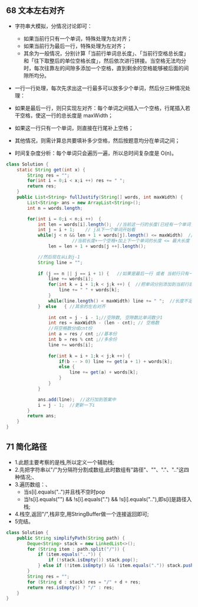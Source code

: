 


68 文本左右对齐
-

- 字符串大模拟，分情况讨论即可：
  - 如果当前行只有一个单词，特殊处理为左对齐；
  - 如果当前行为最后一行，特殊处理为左对齐；
  - 其余为一般情况，分别计算「当前行单词总长度」、「当前行空格总长度」和「往下取整后的单位空格长度」，然后依次进行拼接。当空格无法均分时，每次往靠左的间隙多添加一个空格，直到剩余的空格能够被后面的间隙所均分。


- 一行一行处理，每次先求出这一行最多可以放多少个单词，然后分三种情况处理：

- 如果是最后一行，则只实现左对齐：每个单词之间插入一个空格，行尾插入若干空格，使这一行的总长度是 maxWidth；
- 如果这一行只有一个单词，则直接在行尾补上空格；
- 其他情况，则需计算总共要填补多少空格，然后按题意均分在单词之间；
- 时间复杂度分析：每个单词只会遍历一遍，所以总时间复杂度是 O(n)。


```java
class Solution {
    static String get(int x) {
        String res = "";
        for(int i = 0;i < x;i ++) res += " ";
        return res;
    }
    public List<String> fullJustify(String[] words, int maxWidth) {
        List<String> ans = new ArrayList<String>();
        int n = words.length;

        for(int i = 0;i < n;i ++)  {
            int len = words[i].length();  //当前这一行的长度(已经有一个单词了)
            int j = i + 1;    // j从下一个单词开始看
            while(j < n && len + 1 + words[j].length() <= maxWidth)  //当前这一行可以放多少单词
                         //当前长度+一个空格+加上下一个单词的长度 <= 最大长度
                len = len + 1 + words[j ++].length();

            //然后现在从i到j-1
            String line = "";
           
            if (j == n || j == i + 1) {   //如果是最后一行 或者 当前行只有一个单词，向左对齐
                line += words[i];
                for(int k = i + 1;k < j;k ++) {  //把单词分别添加到当前行后面，每次添加的时候先加空格再加单词
                    line += " " + words[k];
                }
                while(line.length() < maxWidth) line += " ";  //长度不足的话，不上空格
            }  else   { //其余的左右对齐
           
                int cnt = j - i - 1;//空隙数, 空隙数比单词数少1
                int res = maxWidth - (len - cnt); // 空格数
                //将空格数分成cnt份
                int a = res / cnt ;//基本份
                int b = res % cnt ;//多余份
                line += words[i];
                
                for(int k = i + 1;k < j;k ++) {
                    if(b -- > 0) line += get(a + 1) + words[k];
                    else {
                        line += get(a) + words[k];
                    }
                }
            }

            ans.add(line);  //这行加到答案中
            i = j - 1;  //更新一下i
        }
        return ans;
    }
}
```



71 简化路径
-


- 1.此题主要考察的是栈,所以定义一个辅助栈;
- 2.先把字符串以"/"为分隔符分割成数组,此时数组有"路径"、""、"."、".."这四种情况;、
- 3.遍历数组：、
  - 当s[i].equals("..")并且栈不空时pop
  - 当!s[i].equals("") && !s[i].equals(".") && !s[i].equals(".."),即s[i]是路径入栈;
- 4.栈空,返回"/",栈非空,用StringBuffer做一个连接返回即可;
- 5完结。


```java
class Solution {
    public String simplifyPath(String path) {
        Deque<String> stack = new LinkedList<>();
        for (String item : path.split("/")) {
            if (item.equals("..")) {
                if (!stack.isEmpty()) stack.pop();
            } else if (!item.isEmpty() && !item.equals(".")) stack.push(item);
        }
        String res = "";
        for (String d : stack) res = "/" + d + res;
        return res.isEmpty() ? "/" : res;  
    }
}

```